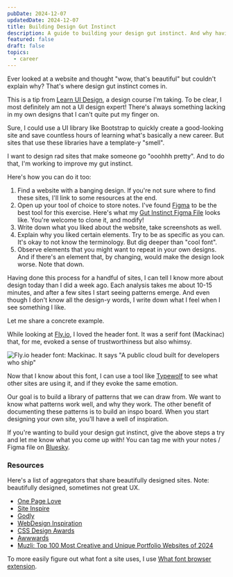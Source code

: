 ```yaml
---
pubDate: 2024-12-07
updatedDate: 2024-12-07
title: Building Design Gut Instinct
description: A guide to building your design gut instinct. And why having this instinct is useful.
featured: false
draft: false
topics:
  - career
---
```

Ever looked at a website and thought "wow, that's beautiful" but couldn't explain why? That's where design gut instinct comes in.

This is a tip from [Learn UI Design](https://www.learnui.design/), a design course I'm taking. To be clear, I most definitely am not a UI design expert! There's always something lacking in my own designs that I can't quite put my finger on.

Sure, I could use a UI library like Bootstrap to quickly create a good-looking site and save countless hours of learning what's basically a new career. But sites that use these libraries have a template-y "smell".

I want to design rad sites that make someone go "ooohhh pretty". And to do that, I'm working to improve my gut instinct.

Here's how you can do it too:

1. Find a website with a banging design. If you're not sure where to find these sites, I'll link to some resources at the end.
2. Open up your tool of choice to store notes. I've found [Figma](https://www.figma.com/) to be the best tool for this exercise. Here's what my [Gut Instinct Figma File](https://www.figma.com/design/ouolRdogrOx6JenNooMNYu/Gut-Instinct-HW?node-id=0-1&t=orRB5SAlHFuXm6Ix-1) looks like. You're welcome to clone it, and modify!
3. Write down what you liked about the website, take screenshots as well.
4. Explain why you liked certain elements. Try to be as specific as you can. It's okay to not know the terminology. But dig deeper than "cool font".
5. Observe elements that you might want to repeat in your own designs. And if there's an element that, by changing, would make the design look worse. Note that down.

Having done this process for a handful of sites, I can tell I know more about design today than I did a week ago. Each analysis takes me about 10-15 minutes, and after a few sites I start seeing patterns emerge. And even though I don't know all the design-y words, I write down what I feel when I see something I like.

Let me share a concrete example.

While looking at [Fly.io](https://fly.io/), I loved the header font. It was a serif font (Mackinac) that, for me, evoked a sense of trustworthiness but also whimsy.

![Fly.io header font: Mackinac. It says "A public cloud built for developers who ship"](https://res.cloudinary.com/jonathan-yeong/image/upload/v1733800000/unsigned_obsidian_uploads/ryyn5pdsh87ph2cmyrej.png)

Now that I know about this font, I can use a tool like [Typewolf](https://www.typewolf.com/all-fonts) to see what other sites are using it, and if they evoke the same emotion.

Our goal is to build a library of patterns that we can draw from. We want to know what patterns work well, and why they work. The other benefit of documenting these patterns is to build an inspo board. When you start designing your own site, you'll have a well of inspiration.

If you're wanting to build your design gut instinct, give the above steps a try and let me know what you come up with! You can tag me with your notes / Figma file on [Bluesky](https://bsky.app/profile/jonathanyeong.com).
### Resources
Here's a list of aggregators that share beautifully designed sites. Note: beautifully designed, sometimes not great UX.

- [One Page Love](https://onepagelove.com/)
- [Site Inspire](https://www.siteinspire.com/)
- [Godly](https://godly.website/)
- [WebDesign Inspiration](https://www.webdesign-inspiration.com/)
- [CSS Design Awards](https://www.cssdesignawards.com/)
- [Awwwards](https://www.awwwards.com/)
- [Muzli: Top 100 Most Creative and Unique Portfolio Websites of 2024](https://muz.li/blog/top-100-most-creative-and-unique-portfolio-websites-of-2024/)

To more easily figure out what font a site uses, I use [What font browser extension](https://chromewebstore.google.com/detail/whatfont/jabopobgcpjmedljpbcaablpmlmfcogm?hl=en).